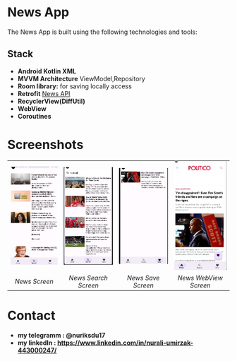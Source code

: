 
# News App



The News App is built using the following technologies and tools:
## Stack
- **Android Kotlin XML**
- **MVVM Architecture** ViewModel,Repository
- **Room library:** for saving locally access
- **Retrofit** [News API](https://newsapi.org/)
- **RecyclerView(DiffUtil)**
- **WebView**
-  **Coroutines**
  

# Screenshots
|       |       |       |         | 
| :---: | :---: | :---: |   :---: |
| ![Image 1](news_app_1.jpeg) | ![Image 2](news_app_2.jpeg) | ![Image 3](news_app_3.jpeg) | ![Image 4](news_app_4.jpeg) |
| *News Screen* | *News Search Screen* | *News Save Screen* |  *News WebView Screen* |




# Contact
- **my telegramm : @nuriksdu17**
- **my linkedIn : https://www.linkedin.com/in/nurali-umirzak-443000247/**


